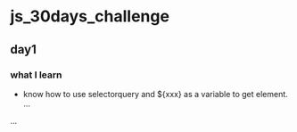 # js_30days_challenge

## day1
  ### what I learn
  * know how to use selectorquery and ${xxx} as a variable to get element.
  ...
  <script>
  vay key = 10
  var audio = document.selectorQuery(`audio[data-key="${key}"]`)
  </script>
  ...
